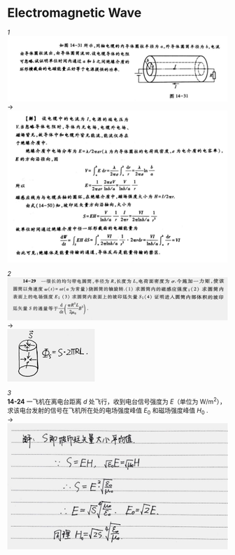 # Electromagnetic Wave

*1*  
<img src="assets/040-emwave-01-0.jpg" />  
->  
<img class="ansimg" src="assets/040-emwave-01-1.jpg" />

*2*  
<img src="assets/040-emwave-02-0.jpg" />  
->  
<img class="ansimg" src="assets/040-emwave-02-1.jpg" width="200px" />

*3*  
**14-24** 一飞机在离电台距离 $d$ 处飞行，收到电台信号强度为 $E$（单位为 $\mathrm{W/m^2}$），求该电台发射的信号在飞机所在处的电场强度峰值 $E_0$ 和磁场强度峰值 $H_0$ .  
->  
<img class="ansimg" src="assets/040-emwave-03-1.jpg" /> 